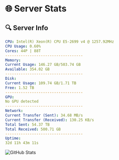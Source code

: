 # 🌐 Server Stats
## 🔍 Server Info
```yaml
CPU: Intel(R) Xeon(R) CPU E5-2699 v4 @ 1257.92MHz
CPU Usage: 0.60%
Cores: 44P | 88T
-----------------------------------
Memory:
Current Usage: 146.27 GB/503.74 GB
Available: 354.02 GB
-----------------------------------
Disk:
Current Usage: 109.74 GB/1.71 TB
Free: 1.52 TB
-----------------------------------
GPU:
No GPU detected
-----------------------------------
Network:
Current Transfer (Sent): 34.68 MB/s
Current Transfer (Received): 130.25 KB/s
Total Sent: 54.37 TB
Total Received: 500.71 GB
-----------------------------------
Uptime:
32d 11h 43m 11s
```
![GitHub Stats](https://img.shields.io/badge/Updated-2025-04-09_09:06:00-blue)